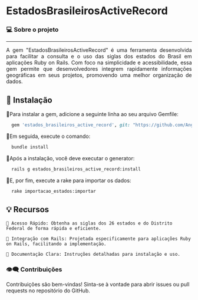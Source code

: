 # EstadosBrasileirosActiveRecord


### 💻 Sobre o projeto
---

<div align="justify">
A gem "EstadosBrasileirosActiveRecord" é uma ferramenta desenvolvida para facilitar a consulta e o uso das siglas dos estados do Brasil em aplicações Ruby on Rails. Com foco na simplicidade e acessibilidade, essa gem permite que desenvolvedores integrem rapidamente informações geográficas em seus projetos, promovendo uma melhor organização de dados.
</div>

## 🚀 Instalação

 🔹Para instalar a gem, adicione a seguinte linha ao seu arquivo Gemfile: 

```ruby
  gem 'estados_brasileiros_active_record', git: "https://github.com/AngeloSouza1/estado-brasileiros-gem.git"
```

🔹Em seguida, execute o comando:

```sh
  bundle install
```

🔹Após a instalação, você deve executar o generator:

```sh
  rails g estados_brasileiros_active_record:install
```

 🔹E, por fim, execute a rake para importar os dados: 

```sh
  rake importacao_estados:importar
```  

## 💡 Recursos


    🔹 Acesso Rápido: Obtenha as siglas dos 26 estados e do Distrito Federal de forma rápida e eficiente.
    
    🔹 Integração com Rails: Projetada especificamente para aplicações Ruby on Rails, facilitando a implementação.
    
    🔹 Documentação Clara: Instruções detalhadas para instalação e uso.


### 👁️‍🗨️ Contribuições

Contribuições são bem-vindas! Sinta-se à vontade para abrir issues ou pull requests no repositório do GitHub.